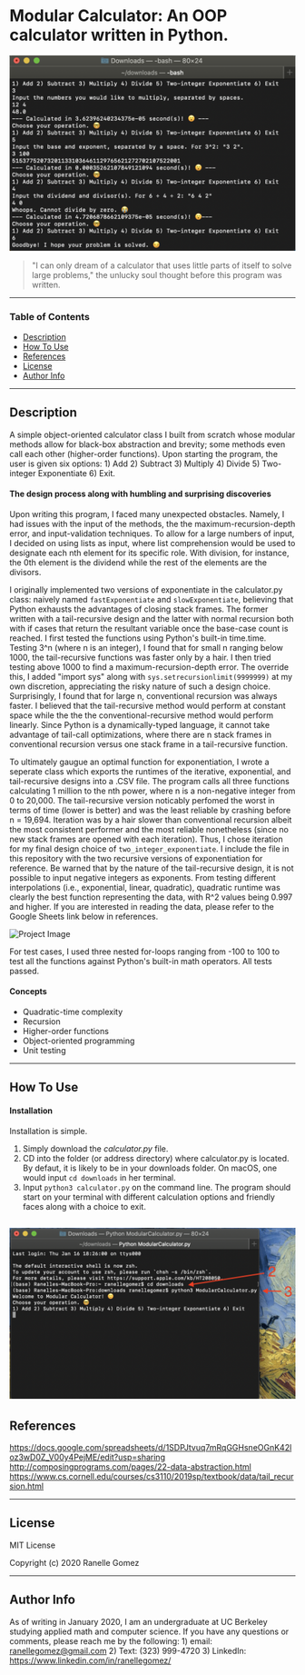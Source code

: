 # Modular Calculator: An OOP calculator written in Python.

![Project Image](calculator_interface.png)

> "I can only dream of a calculator that uses little parts of itself to solve large problems," the unlucky soul thought before this program was written.   

---

### Table of Contents
- [Description](#description)
- [How To Use](#how-to-use)
- [References](#references)
- [License](#license)
- [Author Info](#author-info)
---

## Description

A simple object-oriented calculator class I built from scratch whose modular methods allow for black-box abstraction and brevity; some methods even call each other (higher-order functions). Upon starting the program, the user is given six options: 1) Add 2) Subtract 3) Multiply 4) Divide 5) Two-integer Exponentiate 6) Exit.

#### The design process along with humbling and surprising discoveries 

Upon writing this program, I faced many unexpected obstacles. Namely, I had issues with the input of the methods, the the maximum-recursion-depth error, and input-validation techniques. To allow for a large numbers of input, I decided on using lists as input, where list comprehension would be used to designate each nth element for its specific role. With division, for instance, the 0th element is the dividend while the rest of the elements are the divisors.  

I originally implemented two versions of exponentiate in the calculator.py class: naively named `fastExponentiate` and `slowExponentiate`, believing that Python exhausts the advantages of closing stack frames. The former written with a tail-recursive design and the latter with normal recursion both with if cases that return the resultant variable once the base-case count is reached. I first tested the functions using Python's built-in time.time. Testing 3^n (where n is an integer), I found that for small n ranging below 1000, the tail-recursive functions was faster only by a hair. I then tried testing above 1000 to find a maximum-recursion-depth error. The override this, I added "import sys" along with `sys.setrecursionlimit(9999999)` at my own discretion, appreciating the risky nature of such a design choice. Surprisingly, I found that for large n, conventional recursion was always faster. I believed that the tail-recursive method would perform at constant space while the the the conventional-recursive method would perform linearly. Since Python is a dynamically-typed language, it cannot take advantage of tail-call optimizations, where there are n stack frames in conventional recursion versus one stack frame in a tail-recursive function. 

To ultimately gaugue an optimal function for exponentiation, I wrote a seperate class which exports the runtimes of the iterative, exponential, and tail-recursive designs into a .CSV file. The program calls all three functions calculating 1 million to the nth power, where n is a non-negative integer from 0 to 20,000. The tail-recursive version noticably perfomed the worst in terms of time (lower is better) and was the least reliable by crashing before n = 19,694. Iteration was by a hair slower than conventional recursion albeit the most consistent performer and the most reliable nonetheless (since no new stack frames are opened with each iteration). Thus, I chose iteration for my final design choice of `two_integer_exponentiate`. I include the file in this repository with the two recursive versions of exponentiation for reference. Be warned that by the nature of the tail-recursive design, it is not possible to input negative integers as exponents. From testing different interpolations (i.e., exponential, linear, quadratic), quadratic runtime was clearly the best function representing the data, with R^2 values being 0.997 and higher. If you are interested in reading the data, please refer to the Google Sheets link below in references. 

![Project Image](runtime.svg)

For test cases, I used three nested for-loops ranging from -100 to 100 to test all the functions against Python's built-in math operators. All tests passed. 

#### Concepts
- Quadratic-time complexity
- Recursion
- Higher-order functions
- Object-oriented programming
- Unit testing
---

## How To Use

#### Installation
Installation is simple. 
1) Simply download the _calculator.py_ file. 
2) CD into the folder (or address directory) where calculator.py is located. By defaut, it is likely to be in your downloads folder. On macOS, one would input ```cd downloads``` in her terminal. 
3) Input ```python3 calculator.py``` on the command line. The program should start on your terminal with different calculation options and friendly faces along with a choice to exit. 

![Project Image](setup.png)
---

## References
https://docs.google.com/spreadsheets/d/1SDPJtvuq7mRqGGHsneOGnK42loz3wD0Z_V00y4PejME/edit?usp=sharing
http://composingprograms.com/pages/22-data-abstraction.html
https://www.cs.cornell.edu/courses/cs3110/2019sp/textbook/data/tail_recursion.html

---

## License

MIT License

Copyright (c) 2020 Ranelle Gomez

---

## Author Info

As of writing in January 2020, I am an undergraduate at UC Berkeley studying applied math and computer science. If you have any questions or comments, please reach me by the following: 1) email: ranellegomez@gmail.com 2) Text: (323) 999-4720 3)
LinkedIn: https://www.linkedin.com/in/ranellegomez/

